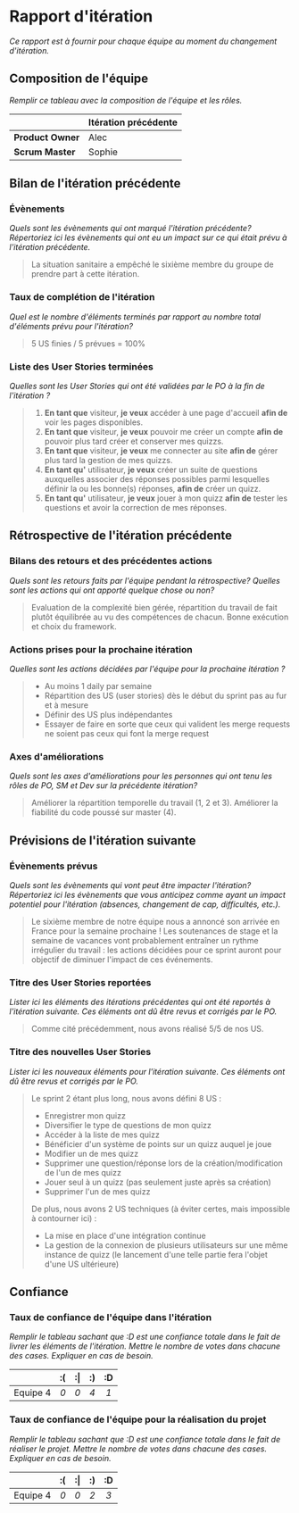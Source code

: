 # Rapport d'itération  
*Ce rapport est à fournir pour chaque équipe au moment du changement d'itération.*

## Composition de l'équipe 
*Remplir ce tableau avec la composition de l'équipe et les rôles.*

|  &nbsp;                 | Itération précédente     |
| -------------           |-------------             |
| **Product Owner**       | Alec                       |
| **Scrum Master**        | Sophie                       |

## Bilan de l'itération précédente  
### Évènements 
*Quels sont les évènements qui ont marqué l'itération précédente? Répertoriez ici les évènements qui ont eu un impact sur ce qui était prévu à l'itération précédente.*
> La situation sanitaire a empêché le sixième membre du groupe de prendre part à cette itération.

### Taux de complétion de l'itération  
*Quel est le nombre d'éléments terminés par rapport au nombre total d'éléments prévu pour l'itération?*
> 5 US finies / 5 prévues = 100%

### Liste des User Stories terminées
*Quelles sont les User Stories qui ont été validées par le PO à la fin de l'itération ?*
> 1. **En tant que** visiteur, **je veux** accéder à une page d'accueil **afin de** voir les pages disponibles.
> 1. **En tant que** visiteur, **je veux** pouvoir me créer un compte **afin de** pouvoir plus tard créer et conserver mes quizzs.
> 1. **En tant que** visiteur, **je veux** me connecter au site **afin de** gérer plus tard la gestion de mes quizzs.
> 1. **En tant qu'** utilisateur, **je veux** créer un suite de questions auxquelles associer des réponses possibles parmi lesquelles définir la ou les bonne(s) réponses, **afin de** créer un quizz.
> 1. **En tant qu'** utilisateur, **je veux** jouer à mon quizz **afin de** tester les questions et avoir la correction de mes réponses.

## Rétrospective de l'itération précédente
  
### Bilans des retours et des précédentes actions 
*Quels sont les retours faits par l'équipe pendant la rétrospective? Quelles sont les actions qui ont apporté quelque chose ou non?*
> Evaluation de la complexité bien gérée, répartition du travail de fait plutôt équilibrée au vu des compétences de chacun. Bonne exécution et choix du framework.

### Actions prises pour la prochaine itération
*Quelles sont les actions décidées par l'équipe pour la prochaine itération ?*
> - Au moins 1 daily par semaine
> - Répartition des US (user stories) dès le début du sprint pas au fur et à mesure
> - Définir des US plus indépendantes
> - Essayer de faire en sorte que ceux qui valident les merge requests ne soient pas ceux qui font la merge request
 
### Axes d'améliorations 
*Quels sont les axes d'améliorations pour les personnes qui ont tenu les rôles de PO, SM et Dev sur la précédente itération?*
> Améliorer la répartition temporelle du travail (1, 2 et 3). Améliorer la fiabilité du code poussé sur master (4).

## Prévisions de l'itération suivante  
### Évènements prévus  
*Quels sont les évènements qui vont peut être impacter l'itération? Répertoriez ici les évènements que vous anticipez comme ayant un impact potentiel pour l'itération (absences, changement de cap, difficultés, etc.).*
> Le sixième membre de notre équipe nous a annoncé son arrivée en France pour la semaine prochaine !
> Les soutenances de stage et la semaine de vacances vont probablement entraîner un rythme irrégulier du travail : les actions décidées pour ce sprint auront pour objectif de diminuer l'impact de ces événements.

### Titre des User Stories reportées  
*Lister ici les éléments des itérations précédentes qui ont été reportés à l'itération suivante. Ces éléments ont dû être revus et corrigés par le PO.*
> Comme cité précédemment, nous avons réalisé 5/5 de nos US.

### Titre des nouvelles User Stories  
*Lister ici les nouveaux éléments pour l'itération suivante. Ces éléments ont dû être revus et corrigés par le PO.*
> Le sprint 2 étant plus long, nous avons défini 8 US :
> - Enregistrer mon quizz
> - Diversifier le type de questions de mon quizz
> - Accéder à la liste de mes quizz
> - Bénéficier d'un système de points sur un quizz auquel je joue
> - Modifier un de mes quizz
> - Supprimer une question/réponse lors de la création/modification de l'un de mes quizz
> - Jouer seul à un quizz (pas seulement juste après sa création)
> - Supprimer l'un de mes quizz
>
> De plus, nous avons 2 US techniques (à éviter certes, mais impossible à contourner ici) :
> - La mise en place d'une intégration continue 
> - La gestion de la connexion de plusieurs utilisateurs sur une même instance de quizz (le lancement d'une telle partie fera l'objet d'une US ultérieure)

## Confiance 
### Taux de confiance de l'équipe dans l'itération  
*Remplir le tableau sachant que :D est une confiance totale dans le fait de livrer les éléments de l'itération. Mettre le nombre de votes dans chacune des cases. Expliquer en cas de besoin.*

|          	| :( 	| :&#124; 	| :) 	| :D 	|
|:--------:	|:----:	|:----:	    |:----:	|:----:	|
| Equipe 4 	|  *0* 	|  *0* 	    |  *4* 	|  *1* 	|

### Taux de confiance de l'équipe pour la réalisation du projet 
*Remplir le tableau sachant que :D est une confiance totale dans le fait de réaliser le projet. Mettre le nombre de votes dans chacune des cases. Expliquer en cas de besoin.*

|          	| :( 	| :&#124; 	| :) 	| :D 	|
|:--------:	|:----:	|:----:	    |:----:	|:----:	|
| Equipe 4 	|  *0* 	|  *0* 	    |  *2* 	|  *3* 	|

 
 
